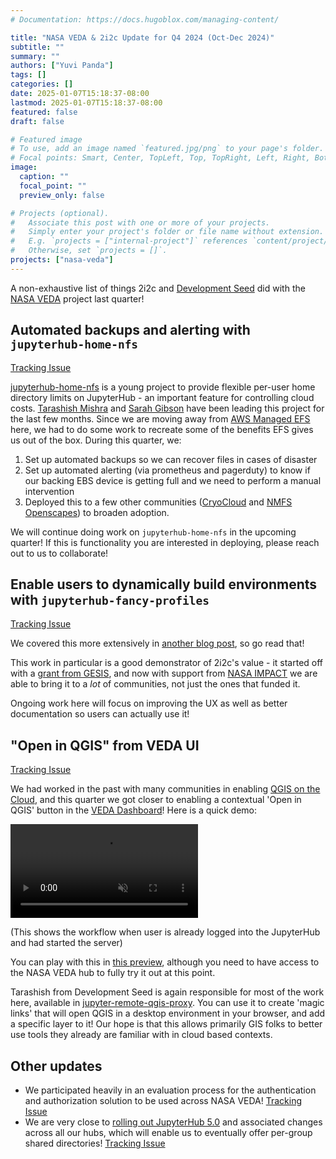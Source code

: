 ```yaml
---
# Documentation: https://docs.hugoblox.com/managing-content/

title: "NASA VEDA & 2i2c Update for Q4 2024 (Oct-Dec 2024)"
subtitle: ""
summary: ""
authors: ["Yuvi Panda"]
tags: []
categories: []
date: 2025-01-07T15:18:37-08:00
lastmod: 2025-01-07T15:18:37-08:00
featured: false
draft: false

# Featured image
# To use, add an image named `featured.jpg/png` to your page's folder.
# Focal points: Smart, Center, TopLeft, Top, TopRight, Left, Right, BottomLeft, Bottom, BottomRight.
image:
  caption: ""
  focal_point: ""
  preview_only: false

# Projects (optional).
#   Associate this post with one or more of your projects.
#   Simply enter your project's folder or file name without extension.
#   E.g. `projects = ["internal-project"]` references `content/project/deep-learning/index.md`.
#   Otherwise, set `projects = []`.
projects: ["nasa-veda"]
---
```


A non-exhaustive list of things 2i2c and [Development Seed](https://developmentseed.org/) did with the [NASA VEDA](https://www.earthdata.nasa.gov/data/tools/veda) project last quarter!

## Automated backups and alerting with `jupyterhub-home-nfs`

[Tracking Issue](https://github.com/NASA-IMPACT/veda-jupyterhub/issues/56)

[jupyterhub-home-nfs](https://github.com/2i2c-org/jupyterhub-home-nfs/) is a young project to provide flexible per-user home directory limits on JupyterHub - an important feature for controlling cloud costs. [Tarashish Mishra](https://sunu.in/) and [Sarah Gibson](https://sgibson91.github.io/cv/) have been leading this project for the last few months. Since we are moving away from [AWS Managed EFS](https://aws.amazon.com/efs/) here, we had to do some work to recreate some of the benefits EFS gives us out of the box. During this quarter, we:

1. Set up automated backups so we can recover files in cases of disaster
2. Set up automated alerting (via prometheus and pagerduty) to know if our backing EBS device is getting full and we need to perform a manual intervention
3. Deployed this to a few other communities ([CryoCloud](https://www.cryocloud.io/) and [NMFS Openscapes](https://nmfs-openscapes.github.io/)) to broaden adoption.

We will continue doing work on `jupyterhub-home-nfs` in the upcoming quarter! If this is functionality you are interested in deploying, please reach out to us to collaborate!

## Enable users to dynamically build environments with `jupyterhub-fancy-profiles`

[Tracking Issue](https://github.com/NASA-IMPACT/veda-jupyterhub/issues/58)

We covered this more extensively in [another blog post](https://2i2c.org/blog/2024/jupyterhub-fancy-profiles-rollout/), so go read that!

This work in particular is a good demonstrator of 2i2c's value - it started off with a [grant from GESIS](https://2i2c.org/blog/2024/jupyterhub-binderhub-gesis/), and now with support from [NASA IMPACT](https://impact.earthdata.nasa.gov/) we are able to bring it to a *lot* of communities, not just the ones that funded it.

Ongoing work here will focus on improving the UX as well as better documentation so users can actually use it!

## "Open in QGIS" from VEDA UI

[Tracking Issue](https://github.com/NASA-IMPACT/veda-jupyterhub/issues/59)

We had worked in the past with many communities in enabling [QGIS on the Cloud](https://2i2c.org/blog/2023/qgis-greenland/), and this quarter we got closer to enabling a contextual 'Open in QGIS' button in the [VEDA Dashboard](https://www.earthdata.nasa.gov/dashboard/)! Here is a quick demo:

<video src="./open-in-qgis.mp4" muted controls></video>

(This shows the workflow when user is already logged into the JupyterHub and had started the server)

You can play with this in [this preview](https://deploy-preview-688--ghg-demo.netlify.app/exploration), although you need to have access to the NASA VEDA hub to fully try it out at this point.

Tarashish from Development Seed is again responsible for most of the work here, available in [jupyter-remote-qgis-proxy](https://github.com/sunu/jupyter-remote-qgis-proxy). You can use it to create 'magic links' that will open QGIS in a desktop environment in your browser, and add a specific layer to it! Our hope is that this allows primarily GIS folks to better use tools they already are familiar with in cloud based contexts.

## Other updates

- We participated heavily in an evaluation process for the authentication and authorization solution to be used across NASA VEDA! [Tracking Issue](https://github.com/NASA-IMPACT/veda-jupyterhub/issues/57)
- We are very close to [rolling out JupyterHub 5.0](https://github.com/2i2c-org/infrastructure/issues/5209) and associated changes across all our hubs, which will enable us to eventually offer per-group shared directories! [Tracking Issue](https://github.com/NASA-IMPACT/veda-jupyterhub/issues/61)